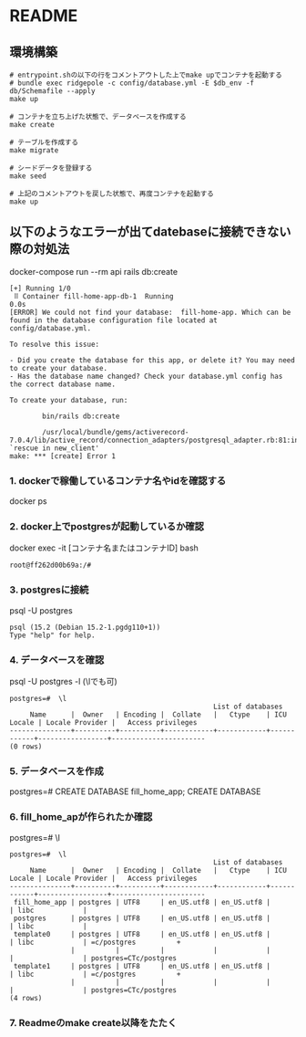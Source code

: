 # README

## 環境構築

```shell
# entrypoint.shの以下の行をコメントアウトした上でmake upでコンテナを起動する
# bundle exec ridgepole -c config/database.yml -E $db_env -f db/Schemafile --apply
make up

# コンテナを立ち上げた状態で、データベースを作成する
make create

# テーブルを作成する
make migrate

# シードデータを登録する
make seed

# 上記のコメントアウトを戻した状態で、再度コンテナを起動する
make up
```

## 以下のようなエラーが出てdatebaseに接続できない際の対処法

docker-compose run --rm api rails db:create
```
[+] Running 1/0
 ⠿ Container fill-home-app-db-1  Running                                                   0.0s
[ERROR] We could not find your database:  fill-home-app. Which can be found in the database configuration file located at config/database.yml.

To resolve this issue:

- Did you create the database for this app, or delete it? You may need to create your database.
- Has the database name changed? Check your database.yml config has the correct database name.

To create your database, run:

        bin/rails db:create

        /usr/local/bundle/gems/activerecord-7.0.4/lib/active_record/connection_adapters/postgresql_adapter.rb:81:in `rescue in new_client'
make: *** [create] Error 1
```

### 1. dockerで稼働しているコンテナ名やidを確認する

docker ps

### 2. docker上でpostgresが起動しているか確認

docker exec -it [コンテナ名またはコンテナID] bash
```
root@ff262d00b69a:/#
```

### 3. postgresに接続

psql -U postgres
```
psql (15.2 (Debian 15.2-1.pgdg110+1))
Type "help" for help.
```

### 4. データベースを確認

 psql -U postgres -l (\lでも可)
```
postgres=#  \l
                                                  List of databases
     Name      |  Owner   | Encoding |  Collate   |   Ctype    | ICU Locale | Locale Provider |   Access privileges   
---------------+----------+----------+------------+------------+------------+-----------------+-----------------------
(0 rows)
```

### 5. データベースを作成

postgres=# CREATE DATABASE fill_home_app;
CREATE DATABASE

### 6. fill_home_apが作られたか確認
postgres=# \l

```
postgres=#  \l
                                                  List of databases
     Name      |  Owner   | Encoding |  Collate   |   Ctype    | ICU Locale | Locale Provider |   Access privileges   
---------------+----------+----------+------------+------------+------------+-----------------+-----------------------
 fill_home_app | postgres | UTF8     | en_US.utf8 | en_US.utf8 |            | libc            | 
 postgres      | postgres | UTF8     | en_US.utf8 | en_US.utf8 |            | libc            | 
 template0     | postgres | UTF8     | en_US.utf8 | en_US.utf8 |            | libc            | =c/postgres          +
               |          |          |            |            |            |                 | postgres=CTc/postgres
 template1     | postgres | UTF8     | en_US.utf8 | en_US.utf8 |            | libc            | =c/postgres          +
               |          |          |            |            |            |                 | postgres=CTc/postgres
(4 rows)
```

### 7. Readmeのmake create以降をたたく
